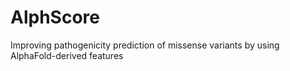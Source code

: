 # AlphScore
Improving pathogenicity prediction of missense variants by using AlphaFold-derived features
